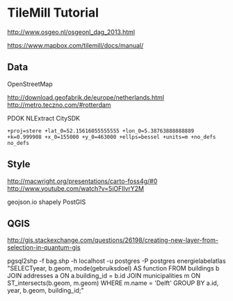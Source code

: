 # TileMill Tutorial

http://www.osgeo.nl/osgeonl_dag_2013.html

https://www.mapbox.com/tilemill/docs/manual/

## Data

OpenStreetMap

http://download.geofabrik.de/europe/netherlands.html
http://metro.teczno.com/#rotterdam

PDOK
NLExtract
CitySDK


    +proj=stere +lat_0=52.15616055555555 +lon_0=5.38763888888889 +k=0.999908 +x_0=155000 +y_0=463000 +ellps=bessel +units=m +no_defs  no_defs

## Style


http://macwright.org/presentations/carto-foss4g/#0
http://www.youtube.com/watch?v=5iOFllvrY2M


geojson.io
shapely
PostGIS


## QGIS
http://gis.stackexchange.com/questions/26198/creating-new-layer-from-selection-in-quantum-gis

pgsql2shp -f bag.shp -h localhost -u postgres -P postgres energielabelatlas "SELECTyear, b.geom, mode(gebruiksdoel) AS function FROM buildings b JOIN addresses a ON a.building_id = b.id JOIN municipalities m ON ST_intersects(b.geom, m.geom) WHERE m.name = 'Delft' GROUP BY a.id, year, b.geom, building_id;"
